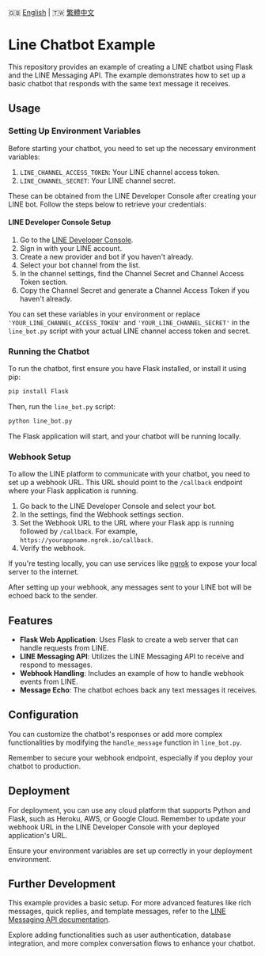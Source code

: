 🇬🇧 [English](./README.md) | 🇹🇼 [繁體中文](./README-zh-tw.md)

# Line Chatbot Example

This repository provides an example of creating a LINE chatbot using Flask and the LINE Messaging API. The example demonstrates how to set up a basic chatbot that responds with the same text message it receives.

## Usage

### Setting Up Environment Variables

Before starting your chatbot, you need to set up the necessary environment variables:

1. `LINE_CHANNEL_ACCESS_TOKEN`: Your LINE channel access token.
2. `LINE_CHANNEL_SECRET`: Your LINE channel secret.

These can be obtained from the LINE Developer Console after creating your LINE bot. Follow the steps below to retrieve your credentials:

#### LINE Developer Console Setup

1. Go to the [LINE Developer Console](https://developers.line.biz/console/).
2. Sign in with your LINE account.
3. Create a new provider and bot if you haven't already.
4. Select your bot channel from the list.
5. In the channel settings, find the Channel Secret and Channel Access Token section.
6. Copy the Channel Secret and generate a Channel Access Token if you haven't already.

You can set these variables in your environment or replace `'YOUR_LINE_CHANNEL_ACCESS_TOKEN'` and `'YOUR_LINE_CHANNEL_SECRET'` in the `line_bot.py` script with your actual LINE channel access token and secret.

### Running the Chatbot

To run the chatbot, first ensure you have Flask installed, or install it using pip:

```bash
pip install Flask
```

Then, run the `line_bot.py` script:

```bash
python line_bot.py
```

The Flask application will start, and your chatbot will be running locally.

### Webhook Setup

To allow the LINE platform to communicate with your chatbot, you need to set up a webhook URL. This URL should point to the `/callback` endpoint where your Flask application is running.

1. Go back to the LINE Developer Console and select your bot.
2. In the settings, find the Webhook settings section.
3. Set the Webhook URL to the URL where your Flask app is running followed by `/callback`. For example, `https://yourappname.ngrok.io/callback`.
4. Verify the webhook.

If you're testing locally, you can use services like [ngrok](https://ngrok.com/) to expose your local server to the internet.

After setting up your webhook, any messages sent to your LINE bot will be echoed back to the sender.

## Features

- **Flask Web Application**: Uses Flask to create a web server that can handle requests from LINE.
- **LINE Messaging API**: Utilizes the LINE Messaging API to receive and respond to messages.
- **Webhook Handling**: Includes an example of how to handle webhook events from LINE.
- **Message Echo**: The chatbot echoes back any text messages it receives.

## Configuration

You can customize the chatbot's responses or add more complex functionalities by modifying the `handle_message` function in `line_bot.py`.

Remember to secure your webhook endpoint, especially if you deploy your chatbot to production.

## Deployment

For deployment, you can use any cloud platform that supports Python and Flask, such as Heroku, AWS, or Google Cloud. Remember to update your webhook URL in the LINE Developer Console with your deployed application's URL.

Ensure your environment variables are set up correctly in your deployment environment.

## Further Development

This example provides a basic setup. For more advanced features like rich messages, quick replies, and template messages, refer to the [LINE Messaging API documentation](https://developers.line.biz/en/docs/messaging-api/).

Explore adding functionalities such as user authentication, database integration, and more complex conversation flows to enhance your chatbot.
